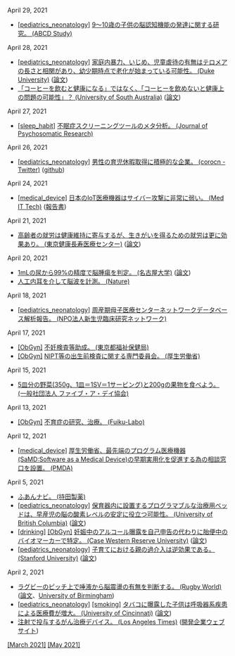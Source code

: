 April 29, 2021
* [\[pediatrics_neonatology\]](pediatrics_neonatology.md) [9～10歳の子供の脳認知機能の発達に関する研究。 (ABCD Study)](https://abcdstudy.org/)

April 28, 2021
* [\[pediatrics_neonatology\]](pediatrics_neonatology.md) [家庭内暴力、いじめ、児童虐待の有無はテロメアの長さと相関があり、幼少期時点で老化が始まっている可能性。 (Duke University)](https://moffittcaspi.trinity.duke.edu/exposure-violence-during-childhood-associated-telomere-erosion-5-10-years-age-longitudinal-study) ([論文](https://www.nature.com/articles/mp201232))
* [「コーヒーを飲むと健康になる」ではなく、「コーヒーを飲めないと健康上の問題の可能性」？ (University of South Australia)](https://www.unisa.edu.au/Media-Centre/Releases/2021/espresso-latte-or-decaf--genetic-code-drives-your-desire-for-coffee/) ([論文](https://academic.oup.com/ajcn/advance-article-abstract/doi/10.1093/ajcn/nqab014/6169154))

April 27, 2021
* [\[sleep_habit\]](sleep_habit.md) [不眠症スクリーニングツールのメタ分析。 (Journal of Psychosomatic Research)](https://www.sciencedirect.com/science/article/abs/pii/S0022399916303324)

April 26, 2021
* [\[pediatrics_neonatology\]](pediatrics_neonatology.md) [男性の育児休暇取得に積極的な企業。 (corocn - Twitter)](https://twitter.com/corocn/status/1386297878314852359) ([github](https://github.com/corocn/paternity-leave-in-japan))

April 24, 2021
* [\[medical_device\]](medical_device.md) [日本のIoT医療機器はサイバー攻撃に非常に弱い。 (Med IT Tech)](https://medit.tech/jmari-report-about-cyber-security-management-for-medical/) ([報告書](https://www.jmari.med.or.jp/download/RP077.pdf))

April 21, 2021
* [高齢者の就労は健康維持に寄与するが、生きがいを得るための就労は更に効果あり。 (東京健康長寿医療センター)](https://www.tmghig.jp/research/release/2020/0716.html) ([論文](https://onlinelibrary.wiley.com/doi/full/10.1111/ggi.13941))

April 20, 2021
* [1mLの尿から99%の精度で脳腫瘍を判定。 (名古屋大学)](https://www.med.nagoya-u.ac.jp/medical_J/research/pdf/ACS_App_Mat_210402.pdf) ([論文](https://pubs.acs.org/doi/abs/10.1021/acsami.1c01754))
* [人工内耳を介して脳波を計測。 (Nature)](https://www.nature.com/articles/s41598-021-84829-y)

April 18, 2021
* [\[pediatrics_neonatology\]](pediatrics_neonatology.md) [周産期母子医療センターネットワークデータベース解析報告。 (NPO法人新生児臨床研究ネットワーク)](http://plaza.umin.ac.jp/nrndata/)

April 17, 2021
* [\[ObGyn\]](ObGyn.md) [不妊検査等助成。 (東京都福祉保健局)](https://www.fukushihoken.metro.tokyo.lg.jp/kodomo/kosodate/josei/funinkensa/index.html)
* [\[ObGyn\]](ObGyn.md) [NIPT等の出生前検査に関する専門委員会。 (厚生労働省)](https://www.mhlw.go.jp/stf/shingi/other-kodomo_145015_00008.html)

April 15, 2021
* [5皿分の野菜(350g、1皿＝1SV＝1サービング)と200gの果物を食べよう。 (一般社団法人 ファイブ・ア・デイ協会)](https://www.5aday.net/)

April 13, 2021
* [\[ObGyn\]](ObGyn.md) [不育症の研究、治療。 (Fuiku-Labo)](http://fuiku.jp/index.html)

April 12, 2021
* [\[medical_device\]](medical_device.md) [厚生労働省、最先端のプログラム医療機器(SaMD:Software as a Medical Device)の早期実用化を促進する為の相談窓口を設置。 (PMDA)](https://www.pmda.go.jp/review-services/f2f-pre/strategies/0011.html)

April 5, 2021
* [ふあんナビ。 (持田製薬)](https://www.fuannavi.net/)
* [\[pediatrics_neonatology\]](pediatrics_neonatology.md) [保育器内に設置するプログラマブルな治療用ベッドは、早産児の脳の酸素レベルの安定に役立つ可能性。 (University of British Columbia)](https://www.med.ubc.ca/news/therapeutic-bed-can-help-keep-preterm-newborns-brain-oxygen-levels-stable/) ([論文](https://journals.lww.com/painrpts/Fulltext/2021/02000/Cerebral_hemodynamic_response_to_a_therapeutic_bed.3.aspx))
* [\[drinking\]](drinking.md) [\[ObGyn\]](ObGyn.md) [妊娠中のアルコール曝露を自己申告の代わりに胎便中のバイオマーカーで特定。 (Case Western Reserve University)](https://case.edu/medicine/admission/about/newsroom/our-latest-news/meconium-may-provide-clues-fetal-alcohol-exposure-forecast-behavioral-issues-later-childhood) ([論文](https://www.sciencedirect.com/science/article/abs/pii/S0376871620306025))
* [\[pediatrics_neonatology\]](pediatrics_neonatology.md) [子育てにおける親の過介入は逆効果である。 (Stanford University)](https://ed.stanford.edu/news/stanford-led-study-highlights-importance-letting-kids-take-lead) ([論文](https://www.apa.org/pubs/journals/releases/fam-fam0000838.pdf))

April 2, 2021
* [ラグビーのピッチ上で唾液から脳震盪の有無を判断する。 (Rugby World)](https://www.rugbyworld.com/news/saliva-test-94-accurate-in-head-injury-study-123235) ([論文](https://bjsm.bmj.com/content/early/2021/02/09/bjsports-2020-103274)、[University of Birmingham](https://www.birmingham.ac.uk/news/latest/2021/03/rugby-concussion-saliva-test-research.aspx))
* [\[pediatrics_neonatology\]](pediatrics_neonatology.md) [\[smoking\]](smoking.md) [タバコに曝露した子供は呼吸器系疾患による医療費が増大。 (University of Cincinnati)](https://www.uc.edu/news/articles/2021/03/uc-study-finds-that-tobacco-smoke-exposed-children-utilize-emergency-and-urgent-care-services.html) ([論文](https://journals.plos.org/plosone/article?id=10.1371/journal.pone.0247179))
* [注射で投与するがん治療デバイス。 (Los Angeles Times)](https://www.latimes.com/business/technology/story/2021-03-04/this-la-company-is-building-tiny-medical-robots-to-inject-into-your-body) ([開発企業ウェブサイト](https://www.latimes.com/business/technology/story/2021-03-04/this-la-company-is-building-tiny-medical-robots-to-inject-into-your-body))

[\[March 2021\]](2103.md) [\[May 2021\]](2105.md)
